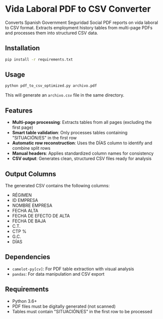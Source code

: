 # Vida Laboral PDF to CSV Converter

Converts Spanish Government Seguridad Social PDF reports on vida laboral to CSV format. Extracts employment history tables from multi-page PDFs and processes them into structured CSV data.

## Installation

```bash
pip install -r requirements.txt
```

## Usage

```bash
python pdf_to_csv_optimized.py archivo.pdf
```

This will generate an `archivo.csv` file in the same directory.

## Features

- **Multi-page processing**: Extracts tables from all pages (excluding the first page)
- **Smart table validation**: Only processes tables containing "SITUACIÓN/ES" in the first row
- **Automatic row reconstruction**: Uses the DÍAS column to identify and combine split rows
- **Manual headers**: Applies standardized column names for consistency
- **CSV output**: Generates clean, structured CSV files ready for analysis

## Output Columns

The generated CSV contains the following columns:
- RÉGIMEN
- ID EMPRESA
- NOMBRE EMPRESA
- FECHA ALTA
- FECHA DE EFECTO DE ALTA
- FECHA DE BAJA
- C.T.
- CTP %
- G.C.
- DÍAS

## Dependencies

- `camelot-py[cv]`: For PDF table extraction with visual analysis
- `pandas`: For data manipulation and CSV export

## Requirements

- Python 3.6+
- PDF files must be digitally generated (not scanned)
- Tables must contain "SITUACIÓN/ES" in the first row to be processed
